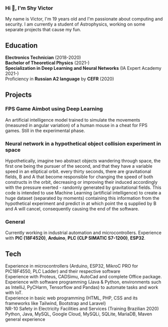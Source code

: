 ### Hi 👋, I'm Shy Victor
My name is Victor, I'm 19 years old and I'm passionate about computing and security. 
I am currently a student of Astrophysics, working on some separate projects that cause my fun.

<h2> Education </h2>
<b>Electronics Technician</b> (2018-2020)</br>
<b>Bachelor of Theoretical Physics</b> (2021-)</br>
<b>Specialization in Deep Learning and Neural Networks</b> (IA Expert Academy 2021-)<br>
Proficiency in <b>Russian A2 language</b> by <b>CEFR</b> (2020)<br>

<h2>Projects</h2>
<b><h3>FPS Game Aimbot using Deep Learning </h3></b>
An artificial intelligence model trained to simulate the movements (measured in angular variation) of a human mouse in a cheat for FPS games. Still in the experimental phase.

<h3>Neural network in a hypothetical object collision experiment in space</h3>
<justify>Hypothetically, imagine two abstract objects wandering through space, the first one being the pursuer of the second, and that they have a variable speed in an elliptical orbit. every thirty seconds, there are gravitational fields, B and A that become responsible for changing the speed of both constructs in the orbit, decreasing or improving their induced accordingly with the pressure exerted - randomly generated by gravitational fields. This code is intended to use Machine Learning (artificial intelligence) to create a huge dataset (separated by moments) containing this information from the hypothetical experiment and predict in at which point the q supplied by B and A will cancel, consequently causing the end of the software.</justify>

<b><h3> General </h3></b>
Currently working in industrial automation and microcontrollers. Experience with <b>PIC (18F4520)</b>, <b>Arduino</b>, <b>PLC (CLP SIMATIC S7-1200)</b>, <b>ESP32</b>.

<b><h2>Tech</h2> </b>
Experience in microcontrollers (Arduino, ESP32, MikroC PRO for PIC18F4550, PLC Ladder) and their respective software <br>
Experience with Proteus, CADSimu, AutoCad and complete Office package. <br>
Experience with software programming (Java & Python, environments such as IntelliJ, PyCHarm, Tensorflow and Pandas) to automate tasks and work with IoT. <br>
Experience in basic web programming (HTML, PHP, CSS and its frameworks like Tailwind, Bootstrap and Laravel) <br>
NR-10 Safety in Electricity Facilities and Services (Training Brazilian 2020) <br>
Python, Java, MySQL, Google Cloud, MySQLi, SQLite, MariaDB, Maven general experience <br>

